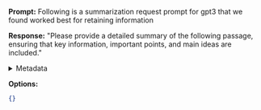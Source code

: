 **Prompt:**
Following is a summarization request prompt for gpt3 that we found worked best for retaining information

**Response:**
"Please provide a detailed summary of the following passage, ensuring that key information, important points, and main ideas are included."

<details><summary>Metadata</summary>

- Duration: 2172 ms
- Datetime: 2023-09-09T13:12:52.881811
- Model: gpt-3.5-turbo-0613

</details>

**Options:**
```json
{}
```

